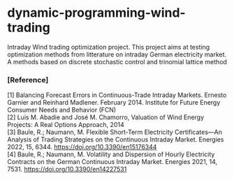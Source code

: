 # dynamic-programming-wind-trading
Intraday Wind trading optimization project. This project aims at testing optimization methods from litterature on intraday German electricity market. A methods based on discrete stochastic control and trinomial lattice method

### [Reference]
[1] Balancing Forecast Errors in Continuous-Trade Intraday Markets. Ernesto Garnier and Reinhard Madlener. February 2014. Institute for Future Energy Consumer Needs and Behavior (FCN) \
[2] Luis M. Abadie and José M. Chamorro, Valuation of Wind Energy Projects: A Real Options Approach, 2014 \
[3] Baule, R.; Naumann, M. Flexible Short-Term Electricity Certificates—An Analysis of Trading Strategies on the Continuous Intraday Market. Energies 2022, 15, 6344. https://doi.org/10.3390/en15176344 \
[4] Baule, R.; Naumann, M. Volatility and Dispersion of Hourly Electricity Contracts on the German Continuous Intraday Market. Energies 2021, 14, 7531. https://doi.org/10.3390/en14227531

